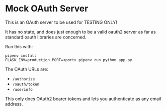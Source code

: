 # Mock OAuth Server

This is an OAuth server to be used for TESTING ONLY!

It has no state, and does just enough to be a valid oauth2 server as
far as standard oauth libraries are concerned.

Run this with:

```
pipenv install
FLASK_ENV=production PORT=<port> pipenv run python app.py
```

The OAuth URLs are:

* `/authorize`
* `/oauth/token`
* `/userinfo`

This only does OAuth2 bearer tokens and lets you authenticate as any email address.


